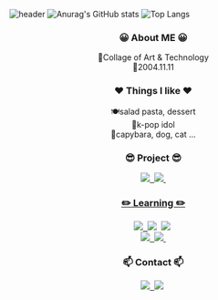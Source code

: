 ![header](https://capsule-render.vercel.app/api?type=waving&color=0:ffc1cc,100:ffabb9&height=200&section=header&text=Hello%20World🤗&fontSize=60)
![Anurag's GitHub stats](https://github-readme-stats.vercel.app/api?username=oioioi52&show_icons=true&theme=radical)
![Top Langs](https://github-readme-stats.vercel.app/api/top-langs/?username=oioioi52&layout=compact)
<h3 align="center">😀 About ME 😀</h3>
<div align="center">
  🏫Collage of Art & Technology 
  </a>
</div>
<div align="center">
  🎂2004.11.11
  </a>
</div>
<h3 align="center">❤️ Things I like ❤️</h3>
<div align="center">
  🍽️salad pasta, dessert 
  </a>
</div>
<div align="center">
  🎵k-pop idol
  </a>
</div>
<div align="center">
  🐶capybara, dog, cat ...
  </a>
</div>
<h3 align="center">😎 Project 😎</h3>
<div align="center">
  <a href="https://youtu.be/1bnSJlepJwA?feature=shared">
    <img src="https://img.shields.io/badge/youtube-FF0000.svg?style=flat-square&logo=youtube&logoColor=ffffff"/>&nbsp
  </a>
  <a href="https://youtu.be/Igdg0ny2brI?feature=shared">
    <img src="https://img.shields.io/badge/youtube-FF0000.svg?style=flat-square&logo=youtube&logoColor=ffffff"/>&nbsp
</div>
<h3 align="center">✏️ Learning ✏️</h3>
<div align="center">
  <a href="https://www.python.org/">
    <img src="https://img.shields.io/badge/python-3776AB.svg?style=flat-square&logo=python&logoColor=ffffff"/>&nbsp
  </a>
  <img src="https://img.shields.io/badge/C-A8B9CC.svg?style=flat-square&logo=c&logoColor=ffffff"/>&nbsp
  </a>
  <img src="https://img.shields.io/badge/C++-00599C.svg?style=flat-square&logo=cplusplus&logoColor=ffffff"/>&nbsp
  </a>
</div>
<div align="center">
  <a href="https://www.adobe.com/kr/">
    <img src="https://img.shields.io/badge/adobephotoshop-31A8FF.svg?style=flat-square&logo=adobephotoshop&logoColor=ffffff"/>&nbsp
  </a>
  <a href="https://www.adobe.com/kr/">
    <img src="https://img.shields.io/badge/adobeillustrator-FF9A00.svg?style=flat-square&logo=adobeillustrator&logoColor=ffffff"/>&nbsp
  </a>
  <h3 align="center">📫 Contact 📫</h3>
<div align="center">
  <a href="https://www.instagram.com/1oa.ding/">
    <img src="https://img.shields.io/badge/@1oa.ding-E4405F.svg?style=flat-square&logo=instagram&logoColor=ffffff"/>&nbsp
  </a>
  <img src="https://img.shields.io/badge/seoyoung7553@gmail.com-EA4335.svg?style=flat-square&logo=gmail&logoColor=ffffff"/>&nbsp
  </a>

